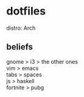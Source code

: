 # dotfiles
distro: Arch


## beliefs
gnome > i3 > the other ones  
vim > emacs  
tabs > spaces  
js > haskell  
fortnite > pubg  
